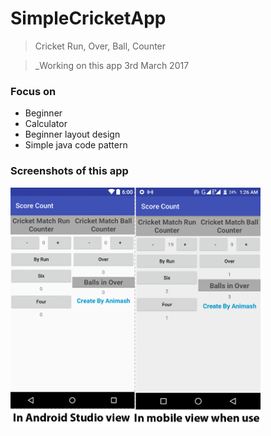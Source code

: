 # SimpleCricketApp
>Cricket Run, Over, Ball, Counter

>_Working on this app 3rd March 2017

### Focus on
* Beginner
* Calculator
* Beginner layout design
* Simple java code pattern

### Screenshots of this app                                                   		                    
 <img src="Web.png" width="400"> 

